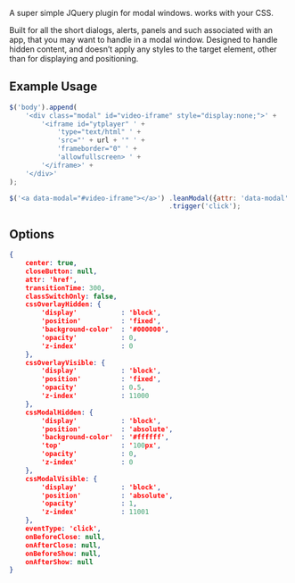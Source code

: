 A super simple JQuery plugin for modal windows. works with your CSS.

Built for all the short dialogs, alerts, panels and such associated with an app,
that you may want to handle in a modal window. Designed to handle hidden
content, and doesn’t apply any styles to the target element, other than for
displaying and positioning.

Example Usage
-------------


````javascript
$('body').append(
    '<div class="modal" id="video-iframe" style="display:none;">' +
        '<iframe id="ytplayer" ' +
            'type="text/html" ' +
            'src="' + url + '" ' +
            'frameborder="0" ' +
            'allowfullscreen> ' +
        '</iframe>' +
    '</div>'
);

$('<a data-modal="#video-iframe"></a>') .leanModal({attr: 'data-modal' })
                                        .trigger('click');
````



Options
-------


````json
{
    center: true,
    closeButton: null,
    attr: 'href',
    transitionTime: 300,
    classSwitchOnly: false,
    cssOverlayHidden: {
        'display'           : 'block',
        'position'          : 'fixed',
        'background-color'  : '#000000',
        'opacity'           : 0,
        'z-index'           : 0
    },
    cssOverlayVisible: {
        'display'           : 'block',
        'position'          : 'fixed',
        'opacity'           : 0.5,
        'z-index'           : 11000
    },
    cssModalHidden: {
        'display'           : 'block',
        'position'          : 'absolute',
        'background-color'  : '#ffffff',
        'top'               : '100px',
        'opacity'           : 0,
        'z-index'           : 0
    },
    cssModalVisible: {
        'display'           : 'block',
        'position'          : 'absolute',
        'opacity'           : 1,
        'z-index'           : 11001
    },
    eventType: 'click',
    onBeforeClose: null,
    onAfterClose: null,
    onBeforeShow: null,
    onAfterShow: null
}
````

